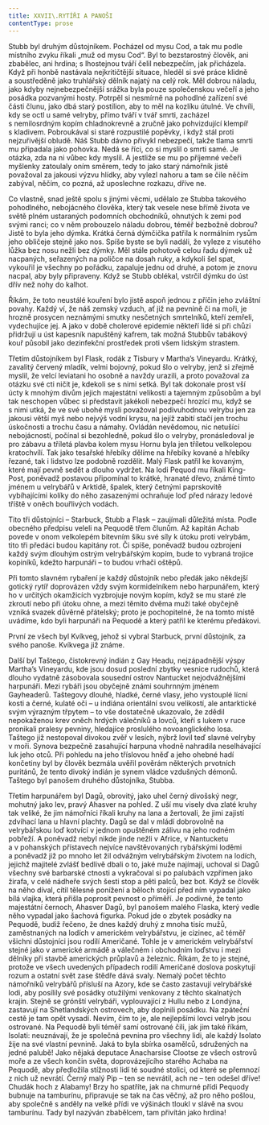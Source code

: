 ```yaml
---
title: XXVII\.RYTÍŘI A PANOŠI
contentType: prose
---
```


  

Stubb byl druhým důstojníkem. Pocházel od mysu Cod, a tak mu podle místního zvyku říkali „muž od mysu Cod“. Byl to bezstarostný člověk, ani zbabělec, ani hrdina; s lhostejnou tváří čelil nebezpečím, jak přicházela. Když při honbě nastávala nejkritičtější situace, hleděl si své práce klidně a soustředěně jako truhlářský dělník najatý na celý rok. Měl dobrou náladu, jako kdyby nejnebezpečnější srážka byla pouze společenskou večeří a jeho posádka pozvanými hosty. Potrpěl si nesmírně na pohodlné zařízení své části člunu, jako dbá starý postilion, aby to měl na kozlíku útulné. Ve chvíli, kdy se octl u samé velryby, přímo tváří v tvář smrti, zacházel s nemilosrdným kopím chladnokrevně a zručně jako pohvizdující klempíř s kladivem. Pobroukával si staré rozpustilé popěvky, i když stál proti nejzuřivější obludě. Náš Stubb dávno přivykl nebezpečí, takže tlama smrti mu připadala jako pohovka. Nedá se říci, co si myslil o smrti samé. Je otázka, zda na ni vůbec kdy myslil. A jestliže se mu po příjemné večeři myšlenky zatoulaly oním směrem, tedy to jako starý námořník jistě považoval za jakousi výzvu hlídky, aby vylezl nahoru a tam se čile něčím zabýval, něčím, co pozná, až uposlechne rozkazu, dříve ne.

Co vlastně, snad ještě spolu s jinými věcmi, udělalo ze Stubba takového pohodlného, nebojácného člověka, který tak vesele nese břímě života ve světě plném ustaraných podomních obchodníků, ohnutých k zemi pod svými ranci; co v něm probouzelo náladu dobrou, téměř bezbožně dobrou? Jistě to byla jeho dýmka. Krátká černá dýmčička patřila k normálním rysům jeho obličeje stejně jako nos. Spíše byste se byli nadáli, že vyleze z visutého lůžka bez nosu nežli bez dýmky. Měl stále pohotově celou řadu dýmek už nacpaných, seřazených na poličce na dosah ruky, a kdykoli šel spat, vykouřil je všechny po pořádku, zapaluje jednu od druhé, a potom je znovu nacpal, aby byly připraveny. Když se Stubb oblékal, vstrčil dýmku do úst dřív než nohy do kalhot.

Říkám, že toto neustálé kouření bylo jistě aspoň jednou z příčin jeho zvláštní povahy. Každý ví, že náš zemský vzduch, ať již na pevnině či na moři, je hrozně prosycen neznámými smutky nesčetných smrtelníků, kteří zemřeli, vydechujíce jej. A jako v době cholerové epidemie někteří lidé si při chůzi přidržují u úst kapesník napuštěný kafrem, tak možná Stubbův tabákový kouř působil jako dezinfekční prostředek proti všem lidským strastem.

Třetím důstojníkem byl Flask, rodák z Tisbury v Martha’s Vine­yardu. Krátký, zavalitý červený mladík, velmi bojovný, pokud šlo o velryby, jenž si zřejmě myslil, že velcí leviatani ho osobně a navždy urazili, a proto považoval za otázku své cti ničit je, kdekoli se s nimi setká. Byl tak dokonale prost vší úcty k mnohým divům jejich majestátní velikosti a tajemným způsobům a byl tak neschopen vůbec si představit jakékoli nebezpečí hrozící mu, když se s nimi utká, že ve své ubohé mysli považoval podivuhodnou velrybu jen za jakousi větší myš nebo nejvýš vodní krysu, na jejíž zabití stačí jen trochu úskočnosti a trochu času a námahy. Ovládán nevědomou, nic netušící nebojácností, počínal si bezohledně, pokud šlo o velryby, pronásledoval je pro zábavu a tříletá plavba kolem mysu Hornu byla jen tříletou velkolepou kratochvílí. Tak jako tesařské hřebíky dělíme na hřebíky kované a hřebíky řezané, tak i lidstvo lze podobně rozdělit. Malý Flask patřil ke kovaným, které mají pevně sedět a dlouho vydržet. Na lodi Pequod mu říkali King-Post, poněvadž postavou připomínal to krátké, hranaté dřevo, známé tímto jménem u velrybářů v Arktidě, špalek, který četnými paprskovitě vybíhajícími kolíky do něho zasazenými ochraňuje loď před nárazy ledové tříště v oněch bouřlivých vodách.

Tito tři důstojníci – Starbuck, Stubb a Flask – zaujímali důležitá místa. Podle obecného předpisu veleli na Pequodě třem člunům. Až kapitán Achab povede v onom velkolepém bitevním šiku své síly k útoku proti velrybám, tito tři předáci budou kapitány rot. Či spíše, poněvadž budou ozbrojeni každý svým dlouhým ostrým velrybářským kopím, bude to vybraná trojice kopiníků, kdežto harpunáři – to budou vrhači oštěpů.

Při tomto slavném rybaření je každý důstojník nebo předák jako někdejší gotický rytíř doprovázen vždy svým kormidelníkem nebo harpunářem, který ho v určitých okamžicích vyzbrojuje novým kopím, když se mu staré zle zkroutí nebo při útoku ohne, a mezi těmito dvěma muži také obyčejně vzniká svazek důvěrně přátelský; proto je pochopitelné, že na tomto místě uvádíme, kdo byli harpunáři na Pequodě a který patřil ke kterému předákovi.

První ze všech byl Kvíkveg, jehož si vybral Starbuck, první důstojník, za svého panoše. Kvíkvega již známe.

Další byl Taštego, čistokrevný indián z Gay Headu, nejzápadnější výspy Martha’s Vineyardu, kde jsou dosud poslední zbytky vesnice rudochů, která dlouho vydatně zásobovala sousední ostrov Nantucket nejodvážnějšími harpunáři. Mezi rybáři jsou obyčejně známi souhrnným jménem Gayheaderů. Taštegovy dlouhé, hladké, černé vlasy, jeho vystouplé lícní kosti a černé, kulaté oči – u indiána orientální svou velikostí, ale antarktické svým výrazným třpytem – to vše dostatečně ukazovalo, že zdědil nepokaženou krev oněch hrdých válečníků a lovců, kteří s lukem v ruce pronikali pralesy pevniny, hledajíce proslulého novoanglického losa. Taštego již nestopoval divokou zvěř v lesích, nýbrž lovil teď slavné velryby v moři. Synova bezpečně zasahující harpuna vhodně nahradila neselhávající luk jeho otců. Při pohledu na jeho tříslovou hněď a jeho ohebné hadí končetiny byl by člověk bezmála uvěřil pověrám některých prvotních puritánů, že tento divoký indián je synem vládce vzdušných démonů. Taštego byl panošem druhého důstojníka, Stubba.

Třetím harpunářem byl Dagů, obrovitý, jako uhel černý divošský negr, mohutný jako lev, pravý Ahasver na pohled. Z uší mu visely dva zlaté kruhy tak veliké, že jim námořníci říkali kruhy na lana a žertovali, že jimi zajistí zdvíhací lana u hlavní plachty. Dagů se dal v mládí dobrovolně na velrybářskou loď kotvící v jednom opuštěném zálivu na jeho rodném pobřeží. A poněvadž nebyl nikde jinde nežli v Africe, v Nantucketu a v pohanských přístavech nejvíce navštěvovaných rybářskými loděmi a poněvadž již po mnoho let žil odvážným velrybářským životem na lodích, jejichž majitelé zvlášť bedlivě dbali o to, jaké muže najímají, uchoval si Dagů všechny své barbarské ctnosti a vykračoval si po palubách vzpřímen jako žirafa, v celé nádheře svých šesti stop a pěti palců, bez bot. Když se člověk na něho díval, cítil tělesné ponížení a běloch stojící před ním vypadal jako bílá vlajka, která přišla poprosit pevnost o příměří. Je podivné, že tento majestátní černoch, Ahasver Dagů, byl panošem malého Flaska, který vedle něho vypadal jako šachová figurka. Pokud jde o zbytek posádky na Pequodě, budiž řečeno, že dnes každý druhý z mnoha tisíc mužů, zaměstnaných na lodích v americkém velrybářstvu, je cizinec, ač téměř všichni důstojníci jsou rodilí Američané. Tohle je v americkém velrybářství stejné jako v americké armádě a válečném i obchodním loďstvu i mezi dělníky při stavbě amerických průplavů a železnic. Říkám, že to je stejné, protože ve všech uvedených případech rodilí Američané doslova poskytují rozum a ostatní svět zase štědře dává svaly. Nemalý počet těchto námořníků velrybářů přísluší na Azory, kde se často zastavují velrybářské lodi, aby posílily své posádky otužilými venkovany z těchto skalnatých krajin. Stejně se grónští velrybáři, vyplouvající z Hullu nebo z Londýna, zastavují na Shetlandských ostrovech, aby doplnili posádku. Na zpáteční cestě je tam opět vysadí. Nevím, čím to je, ale nejlepšími lovci velryb jsou ostrované. Na Pequodě byli téměř samí ostrované čili, jak jim také říkám, Isolati: neuznávají, že je společná pevnina pro všechny lidi, ale každý Isolato žije na své vlastní pevnině. Jaká to byla sbírka osamělců, sdružených na jedné palubě! Jako nějaká deputace Anacharsise Clootse ze všech ostrovů moře a ze všech končin světa, doprovázejícího starého Achaba na Pequodě, aby předložila stížnosti lidí té soudné stolici, od které se přemnozí z nich už nevrátí. Černý malý Pip – ten se nevrátil, ach ne – ten odešel dříve! Chudák hoch z Alabamy! Brzy ho spatříte, jak na chmurné přídi Pequody bubnuje na tamburínu, připravuje se tak na čas věčný, až pro něho pošlou, aby společně s anděly na velké přídi ve výšinách tloukl v slávě na svou tamburínu. Tady byl nazýván zbabělcem, tam přivítán jako hrdina!
